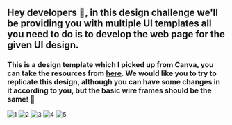 <h2> Hey developers 👾, in this design challenge we'll be providing you with multiple UI templates all you need to do is to develop the web page for the given UI design. </h2>

<h3>This is a design template which I picked up from Canva, you can take the resources from <a href="https://www.canva.com/design/DAFOLlXijJI/IqBuJ0NwA7cZPmpOWBoK6Q/edit?ui=eyJBIjp7IkIiOnsiQiI6dHJ1ZX19LCJHIjp7IkIiOnRydWV9fQ" >here</a>. We would like you to try to replicate this design, although you can have some changes in it according to you, but the basic wire frames should be the same! 🚀</h3>


![1](https://user-images.githubusercontent.com/73031725/194087382-01d60b42-1aed-45ed-b63f-2dc65bcfc323.png)
![2](https://user-images.githubusercontent.com/73031725/194087410-3b18b310-90aa-413f-971f-508715f85417.png)
![3](https://user-images.githubusercontent.com/73031725/194087456-c82bd8bd-91e2-4b47-9b93-315ba63df5f5.png)
![4](https://user-images.githubusercontent.com/73031725/194087476-116691cd-ae6c-4f0c-b32f-606adab39424.png)
![5](https://user-images.githubusercontent.com/73031725/194087486-02ddfecf-622d-4179-9a76-f90531681d25.png)


